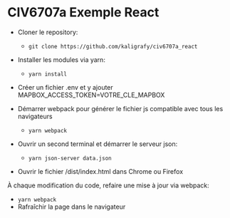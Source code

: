 # CIV6707a Exemple React

* Cloner le repository:
  * ```git clone https://github.com/kaligrafy/civ6707a_react```
* Installer les modules via yarn:
  * ```yarn install```
* Créer un fichier .env et y ajouter MAPBOX_ACCESS_TOKEN=VOTRE_CLE_MAPBOX
* Démarrer webpack pour générer le fichier js compatible avec tous les navigateurs
  * ```yarn webpack```

* Ouvrir un second terminal et démarrer le serveur json:
  * ```yarn json-server data.json```

* Ouvrir le fichier /dist/index.html dans Chrome ou Firefox

À chaque modification du code, refaire une mise à jour via webpack:
  * ```yarn webpack```
  * Rafraîchir la page dans le navigateur
